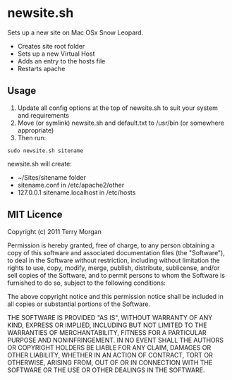 # newsite.sh

Sets up a new site on Mac OSx Snow Leopard.

* Creates site root folder
* Sets up a new Virtual Host
* Adds an entry to the hosts file
* Restarts apache

## Usage

1. Update all config options at the top of newsite.sh to suit your system and requirements
2. Move (or symlink) newsite.sh and default.txt to /usr/bin (or somewhere appropriate)
3. Then run:
```
sudo newsite.sh sitename
```

newsite.sh will create:

* ~/Sites/sitename folder
* sitename.conf in /etc/apache2/other
* 127.0.0.1 sitename.localhost in /etc/hosts

## MIT Licence

Copyright (c) 2011 Terry Morgan

Permission is hereby granted, free of charge, to any person obtaining a copy
of this software and associated documentation files (the "Software"), to deal
in the Software without restriction, including without limitation the rights
to use, copy, modify, merge, publish, distribute, sublicense, and/or sell
copies of the Software, and to permit persons to whom the Software is
furnished to do so, subject to the following conditions:

The above copyright notice and this permission notice shall be included in
all copies or substantial portions of the Software.

THE SOFTWARE IS PROVIDED "AS IS", WITHOUT WARRANTY OF ANY KIND, EXPRESS OR
IMPLIED, INCLUDING BUT NOT LIMITED TO THE WARRANTIES OF MERCHANTABILITY,
FITNESS FOR A PARTICULAR PURPOSE AND NONINFRINGEMENT. IN NO EVENT SHALL THE
AUTHORS OR COPYRIGHT HOLDERS BE LIABLE FOR ANY CLAIM, DAMAGES OR OTHER
LIABILITY, WHETHER IN AN ACTION OF CONTRACT, TORT OR OTHERWISE, ARISING FROM,
OUT OF OR IN CONNECTION WITH THE SOFTWARE OR THE USE OR OTHER DEALINGS IN
THE SOFTWARE.